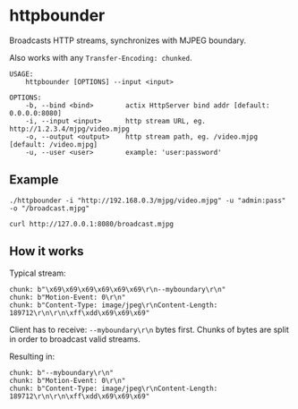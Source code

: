 # httpbounder
Broadcasts HTTP streams, synchronizes with MJPEG boundary.


Also works with any `Transfer-Encoding: chunked`.

```
USAGE:
    httpbounder [OPTIONS] --input <input>

OPTIONS:
    -b, --bind <bind>        actix HttpServer bind addr [default: 0.0.0.0:8080]
    -i, --input <input>      http stream URL, eg. http://1.2.3.4/mjpg/video.mjpg
    -o, --output <output>    http stream path, eg. /video.mjpg [default: /video.mjpg]
    -u, --user <user>        example: 'user:password'

```

## Example
```
./httpbounder -i "http://192.168.0.3/mjpg/video.mjpg" -u "admin:pass" -o "/broadcast.mjpg"
```
```
curl http://127.0.0.1:8080/broadcast.mjpg
```

## How it works
Typical stream:
```
chunk: b"\x69\x69\x69\x69\x69\x69\r\n--myboundary\r\n"
chunk: b"Motion-Event: 0\r\n"
chunk: b"Content-Type: image/jpeg\r\nContent-Length: 189712\r\n\r\n\xff\xdd\x69\x69\x69"
```

Client has to receive: `--myboundary\r\n` bytes first.
Chunks of bytes are split in order to broadcast valid streams.

Resulting in:
```
chunk: b"--myboundary\r\n"
chunk: b"Motion-Event: 0\r\n"
chunk: b"Content-Type: image/jpeg\r\nContent-Length: 189712\r\n\r\n\xff\xdd\x69\x69\x69"
```
